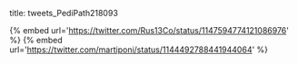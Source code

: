 title: tweets_PediPath218093

{% embed url='https://twitter.com/Rus13Co/status/1147594774121086976' %}
{% embed url='https://twitter.com/martiponi/status/1144492788441944064' %}
